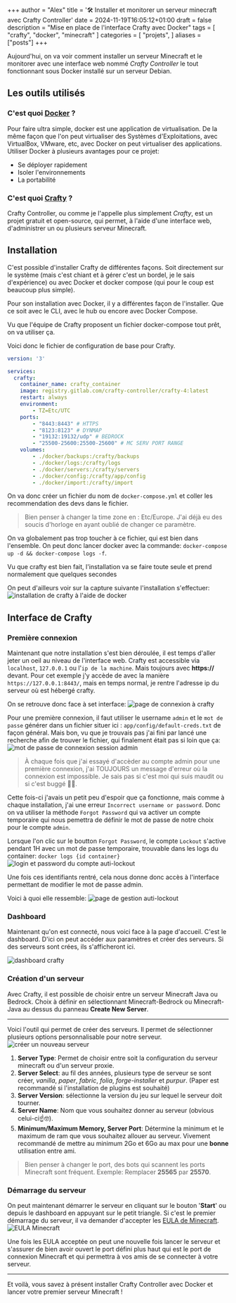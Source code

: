 +++
author = "Alex"
title = '🛠️ Installer et monitorer un serveur minecraft avec Crafty Controller'
date = 2024-11-19T16:05:12+01:00
draft = false
description = "Mise en place de l'interface Crafty avec Docker"
tags = [
    "crafty", "docker", "minecraft"
]
categories = [
    "projets",
]
aliases = ["posts"]
+++

Aujourd'hui, on va voir comment installer un serveur Minecraft et le monitorer avec une interface web nommé *Crafty Controller* le tout fonctionnant sous Docker installé sur un serveur Debian.

<!--more-->
## Les outils utilisés
### C'est quoi [Docker](https://docker.com) ?
Pour faire ultra simple, docker est une application de virtualisation.
De la même façon que l'on peut virtualiser des Systèmes d'Exploitations, avec VirtualBox, VMware, etc, avec Docker on peut virtualiser des applications.
Utiliser Docker à plusieurs avantages pour ce projet:
- Se déployer rapidement 
- Isoler l'environnements
- La portabilité

### C'est quoi [Crafty](https://craftycontrol.com) ?
Crafty Controller, ou comme je l'appelle plus simplement *Crafty*, est un projet gratuit et open-source, qui permet, à l'aide d'une interface web, d'administrer un ou plusieurs serveur Minecraft.

## Installation
C'est possible d'installer Crafty de différentes façons. Soit directement sur le système (mais c'est chiant et à gérer c'est un bordel, je le sais d'expérience) ou avec Docker et docker compose (qui pour le coup est beaucoup plus simple).

Pour son installation avec Docker, il y a différentes façon de l'installer. Que ce soit avec le CLI, avec le hub ou encore avec Docker Compose.

Vu que l'équipe de Crafty proposent un fichier docker-compose tout prêt, on va utiliser ça.

Voici donc le fichier de configuration de base pour Crafty.
```yml
version: '3'

services:
  crafty:
    container_name: crafty_container
    image: registry.gitlab.com/crafty-controller/crafty-4:latest
    restart: always
    environment:
        - TZ=Etc/UTC
    ports:
        - "8443:8443" # HTTPS
        - "8123:8123" # DYNMAP
        - "19132:19132/udp" # BEDROCK
        - "25500-25600:25500-25600" # MC SERV PORT RANGE
    volumes:
        - ./docker/backups:/crafty/backups
        - ./docker/logs:/crafty/logs
        - ./docker/servers:/crafty/servers
        - ./docker/config:/crafty/app/config
        - ./docker/import:/crafty/import
```
On va donc créer un fichier du nom de `docker-compose.yml` et coller les recommendation des devs dans le fichier.
> Bien penser à changer la time zone en : Etc/Europe.
> J'ai déjà eu des soucis d'horloge en ayant oublié de changer ce paramètre.


On va globalement pas trop toucher à ce fichier, qui est bien dans l'ensemble. On peut donc lancer docker avec la commande: `docker-compose up -d && docker-compose logs -f`.

Vu que crafty est bien fait, l'installation va se faire toute seule et prend normalement que quelques secondes

On peut d'ailleurs voir sur la capture suivante l'installation s'effectuer:
![installation de crafty à l'aide de docker](/posts/images/crafty/docker1.png)

## Interface de Crafty
### Première connexion
Maintenant que notre installation s'est bien déroulée, il est temps d'aller jeter un oeil au niveau de l'interface web.
Crafty est accessible via `localhost`, `127.0.0.1` ou l'`ip de la machine`. Mais toujours avec **https://** devant.
Pour cet exemple j'y accède de avec la manière `https://127.0.0.1:8443/`, mais en temps normal, je rentre l'adresse ip du serveur où est hébergé crafty.

On se retrouve donc face à set interface:
![page de connexion à crafty](/posts/images/crafty/crafty_ui.png)

Pour une première connexion, il faut utiliser le username `admin` et le `mot de passe` générer dans un fichier situer ici : `app/config/default-creds.txt` de façon général. Mais bon, vu que je trouvais pas j'ai fini par lancé une recherche afin de trouver le fichier, qui finalement était pas si loin que ça:
![mot de passe de connexion session admin](/posts/images/crafty/passwd.png)

> À chaque fois que j'ai essayé d'accèder au compte admin pour une première connexion, j'ai TOUJOURS un message d'erreur où la connexion est impossible. Je sais pas si c'est moi qui suis maudit ou si c'est buggé 😮‍💨.

Cette fois-ci j'avais un petit peu d'espoir que ça fonctionne, mais comme à chaque installation, j'ai une erreur `Incorrect username or password`. Donc on va utiliser la méthode `Forgot Password` qui va activer un compte temporaire qui nous pemettra de définir le mot de passe de notre choix pour le compte `admin`.

Lorsque l'on clic sur le boutton `Forgot Password`, le compte `Lockout` s'active pendant 1H avec un mot de passe temporaire, trouvable dans les logs du container:
`docker logs {id container}`
![login et password du compte auti-lockout](/posts/images/crafty/lockout.png)

Une fois ces identifiants rentré, cela nous donne donc accès à l'interface permettant de modifier le mot de passe admin.

Voici à quoi elle ressemble:
![page de gestion auti-lockout](/posts/images/crafty/ath_lockout.png)

### Dashboard
Maintenant qu'on est connecté, nous voici face à la page d'accueil. C'est le dashboard.
D'ici on peut accéder aux paramètres et créer des serveurs.
Si des serveurs sont crées, ils s'afficheront ici.

![dashboard crafty](/posts/images/crafty/interface_crafty.png)

### Création d'un serveur
Avec Crafty, il est possible de choisir entre un serveur Minecraft Java ou Bedrock.
Choix à définir en sélectionnant Minecraft-Bedrock ou Minecraft-Java au dessus du panneau **Create New Server**.

---

Voici l'outil qui permet de créer des serveurs. Il permet de sélectionner plusieurs options personnalisable pour notre serveur.
![créer un nouveau serveur](/posts/images/crafty/server-builder2.png)
1. **Server Type**: Permet de choisir entre soit la configuration du serveur minecraft ou d'un serveur proxie.
2. **Server Select**: au fil des années, plusieurs type de serveur se sont créer, *vanilla*, *paper*, *fabric*, *folia*, *forge-installer* et *purpur*. (Paper est recommandé si l'installation de plugins est souhaité)
3. **Server Version**: sélectionne la version du jeu sur lequel le serveur doit tourner.
4. **Server Name**: Nom que vous souhaitez donner au serveur (obvious celui-ci☝🤓).
5. **Minimum/Maximum Memory, Server Port**: Détermine la minimum et le maximum de ram que vous souhaitez allouer au serveur. Vivement recommandé de mettre au minimum 2Go et 6Go au max pour une **bonne** utilisation entre ami.
> Bien penser à changer le port, des bots qui scannent les ports Minecraft sont fréquent. Exemple: Remplacer **25565** par **25570**.

### Démarrage du serveur
On peut maintenant démarrer le serveur en cliquant sur le bouton '**Start**' ou depuis le dashboard en appuyant sur le petit triangle.
Si c'est le premier démarrage du serveur, il va demander d'accepter les [EULA de Minecraft](https://www.minecraft.net/fr-fr/eula).
![EULA Minecraft](/posts/images/crafty/minecraft-eula.png)

Une fois les EULA acceptée on peut une nouvelle fois lancer le serveur et s'assurer de bien avoir ouvert le port défini plus haut qui est le port de connexion Minecraft et qui permettra à vos amis de se connecter à votre serveur.

---

Et voilà, vous savez à présent installer Crafty Controller avec Docker et lancer votre premier serveur Minecraft !
